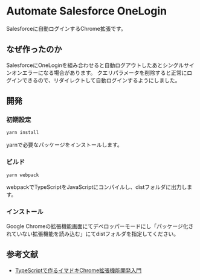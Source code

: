 # Automate Salesforce OneLogin

Salesforceに自動ログインするChrome拡張です。

## なぜ作ったのか

SalesforceにOneLoginを組み合わせると自動ログアウトしたあとシングルサインオンエラーになる場合があります。
クエリパラメータを削除すると正常にログインできるので、リダイレクトして自動ログインするようにしました。

## 開発

### 初期設定

```bash
yarn install
```

yarnで必要なパッケージをインストールします。

### ビルド

```bash
yarn webpack
```

webpackでTypeScriptをJavaScriptにコンパイルし、distフォルダに出力します。

### インストール

Google Chromeの拡張機能画面にてデベロッパーモードにし「パッケージ化されていない拡張機能を読み込む」にてdistフォルダを指定してください。

## 参考文献

- [TypeScriptで作るイマドキChrome拡張機能開発入門](https://qiita.com/markey/items/ea9ed18a1a243b39e06e)
